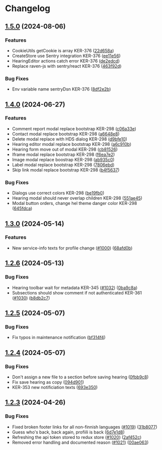 # Changelog

## [1.5.0](https://github.com/City-of-Helsinki/kerrokantasi-ui/compare/kerrokantasi-ui-v1.4.0...kerrokantasi-ui-v1.5.0) (2024-08-06)


### Features

* CookieUtils getCookie is array KER-376 ([22d658a](https://github.com/City-of-Helsinki/kerrokantasi-ui/commit/22d658ac011b17fd01d5eab90b01cd94fff1cbdd))
* CreateStore use Sentry integration KER-376 ([ee11e56](https://github.com/City-of-Helsinki/kerrokantasi-ui/commit/ee11e56a98037c536ac26e3a347a59f638d63b30))
* HearingEditor actions catch error KER-376 ([de2edcd](https://github.com/City-of-Helsinki/kerrokantasi-ui/commit/de2edcd726797da4533897502be13c7dd39bd498))
* Replace raven-js with sentry/react KER-376 ([463f92d](https://github.com/City-of-Helsinki/kerrokantasi-ui/commit/463f92d49550b9f7cd3489ca64c92c2c1d3dd502))


### Bug Fixes

* Env variable name sentryDsn KER-376 ([8df2e2b](https://github.com/City-of-Helsinki/kerrokantasi-ui/commit/8df2e2b81871b8ba084765cbd01fa64834cc6b51))

## [1.4.0](https://github.com/City-of-Helsinki/kerrokantasi-ui/compare/kerrokantasi-ui-v1.3.0...kerrokantasi-ui-v1.4.0) (2024-06-27)


### Features

* Comment report modal replace bootstrap KER-298 ([c06a33e](https://github.com/City-of-Helsinki/kerrokantasi-ui/commit/c06a33ee30752547e8c43e7826fe0688fe880843))
* Contact modal replace bootstrap KER-298 ([a6648e8](https://github.com/City-of-Helsinki/kerrokantasi-ui/commit/a6648e814d5cddedd29d21105ded6cb5d44e35f4))
* Delete modal replace with HDS dialog KER-298 ([d9bfe10](https://github.com/City-of-Helsinki/kerrokantasi-ui/commit/d9bfe10453dc263cc8b52e23c9f8b8cccc9e88b1))
* Hearing editor modal replace bootstrap KER-298 ([a6c910b](https://github.com/City-of-Helsinki/kerrokantasi-ui/commit/a6c910b795be438ea20e08da5e118b310f3e7021))
* Hearing form move out of modal KER-298 ([cb81526](https://github.com/City-of-Helsinki/kerrokantasi-ui/commit/cb81526a0fb999a3362d5fdf67432f094b5ed428))
* Iframe modal replace bootstrap KER-298 ([f6ea7e2](https://github.com/City-of-Helsinki/kerrokantasi-ui/commit/f6ea7e260cba19258ec58f0371d7a2ee55117dfa))
* Image modal replace boostrap KER-298 ([ab935c0](https://github.com/City-of-Helsinki/kerrokantasi-ui/commit/ab935c0036c1c8428c134840ea5bc565cc6c3cc6))
* Label modal replace bootstrap KER-298 ([7806ebd](https://github.com/City-of-Helsinki/kerrokantasi-ui/commit/7806ebd07726eb969870d0e9f5efbb350d6f4fd5))
* Skip link modal replace bootstrap KER-298 ([b4f5637](https://github.com/City-of-Helsinki/kerrokantasi-ui/commit/b4f563783d2c2280d2e3bf89c3c8749af444efb1))


### Bug Fixes

* Dialogs use correct colors KER-298 ([be19fb0](https://github.com/City-of-Helsinki/kerrokantasi-ui/commit/be19fb0585a4ecc5d6b5d93f790d424351cc8f4e))
* Hearing modal should never overlap children KER-298 ([551ae45](https://github.com/City-of-Helsinki/kerrokantasi-ui/commit/551ae454f1cf8eeda113c2a2de8d327d96ca3d76))
* Modal button orders, change hel theme danger color KER-298 ([645fdca](https://github.com/City-of-Helsinki/kerrokantasi-ui/commit/645fdca824a3586437767bab779b0d8784d25e79))

## [1.3.0](https://github.com/City-of-Helsinki/kerrokantasi-ui/compare/kerrokantasi-ui-v1.2.6...kerrokantasi-ui-v1.3.0) (2024-05-14)


### Features

* New service-info texts for profile change ([#1000](https://github.com/City-of-Helsinki/kerrokantasi-ui/issues/1000)) ([68afd0b](https://github.com/City-of-Helsinki/kerrokantasi-ui/commit/68afd0ba2edd7039b86a6376d1f6d9007dbe0ebc))

## [1.2.6](https://github.com/City-of-Helsinki/kerrokantasi-ui/compare/kerrokantasi-ui-v1.2.5...kerrokantasi-ui-v1.2.6) (2024-05-13)


### Bug Fixes

* Hearing toolbar wait for metadata KER-345 ([#1032](https://github.com/City-of-Helsinki/kerrokantasi-ui/issues/1032)) ([0ba9c8a](https://github.com/City-of-Helsinki/kerrokantasi-ui/commit/0ba9c8a8b065dfcb0eb8a902a0ac4b3ea973bc7c))
* Subsections should show comment if not authenticated KER-361 ([#1030](https://github.com/City-of-Helsinki/kerrokantasi-ui/issues/1030)) ([b8db2c7](https://github.com/City-of-Helsinki/kerrokantasi-ui/commit/b8db2c74e0ad8643e939aa2d11915017d7c92bc3))

## [1.2.5](https://github.com/City-of-Helsinki/kerrokantasi-ui/compare/kerrokantasi-ui-v1.2.4...kerrokantasi-ui-v1.2.5) (2024-05-07)


### Bug Fixes

* Fix typos in maintenance notification ([bf314f4](https://github.com/City-of-Helsinki/kerrokantasi-ui/commit/bf314f4f84e24caed72dfab041302edb2d0a4a00))

## [1.2.4](https://github.com/City-of-Helsinki/kerrokantasi-ui/compare/kerrokantasi-ui-v1.2.3...kerrokantasi-ui-v1.2.4) (2024-05-07)


### Bug Fixes

* Don't assign a new file to a section before saving hearing ([0fbb9c8](https://github.com/City-of-Helsinki/kerrokantasi-ui/commit/0fbb9c830e8c9b8149aff8fa2b44d71729e6cdd0))
* Fix save hearing as copy ([094d901](https://github.com/City-of-Helsinki/kerrokantasi-ui/commit/094d9017dba80bbddabb11185bd4acbe3db40067))
* KER-353 new notificiation texts ([693e350](https://github.com/City-of-Helsinki/kerrokantasi-ui/commit/693e350d24f2335f6cf4385185f14dd28fcdb1a2))

## [1.2.3](https://github.com/City-of-Helsinki/kerrokantasi-ui/compare/kerrokantasi-ui-v1.2.2...kerrokantasi-ui-v1.2.3) (2024-04-26)


### Bug Fixes

* Fixed broken footer links for all non-finnish languages ([#1019](https://github.com/City-of-Helsinki/kerrokantasi-ui/issues/1019)) ([31b8077](https://github.com/City-of-Helsinki/kerrokantasi-ui/commit/31b807766f476e320d48aa05c0f18264b1004bf3))
* Guess who's back, back again, profiili is back ([6d7e1d8](https://github.com/City-of-Helsinki/kerrokantasi-ui/commit/6d7e1d8e9936781be7050ff041dba75231587d70))
* Refreshing the api token stored to redux store ([#1020](https://github.com/City-of-Helsinki/kerrokantasi-ui/issues/1020)) ([2af452c](https://github.com/City-of-Helsinki/kerrokantasi-ui/commit/2af452cec9310247f7c4abe0564545d48c79dc6c))
* Removed error handling and documented reason ([#1021](https://github.com/City-of-Helsinki/kerrokantasi-ui/issues/1021)) ([00ae063](https://github.com/City-of-Helsinki/kerrokantasi-ui/commit/00ae0636be48cf859986ffb5e9303709826bb515))
